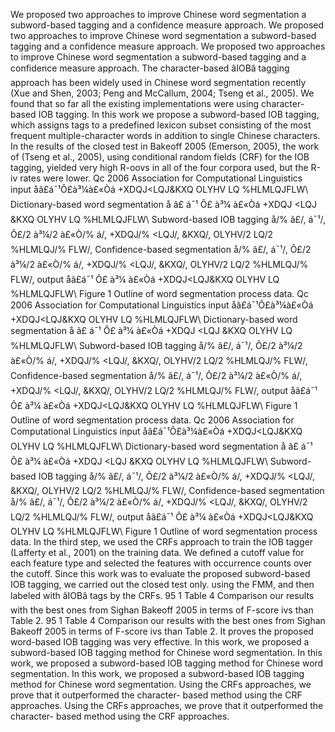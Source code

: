 We proposed two approaches to improve Chinese word segmentation a subword-based tagging and a confidence measure approach.
We proposed two approaches to improve Chinese word segmentation a subword-based tagging and a confidence measure approach.
We proposed two approaches to improve Chinese word segmentation a subword-based tagging and a confidence measure approach.
The character-based âIOBâ tagging approach has been widely used in Chinese word segmentation recently (Xue and Shen, 2003; Peng and McCallum, 2004; Tseng et al., 2005).
We found that so far all the existing implementations were using character-based IOB tagging.
In this work we propose a subword-based IOB tagging, which assigns tags to a predefined lexicon subset consisting of the most frequent multiple-character words in addition to single Chinese characters.
In the results of the closed test in Bakeoff 2005 (Emerson, 2005), the work of (Tseng et al., 2005), using conditional random fields (CRF) for the IOB tagging, yielded very high R-oovs in all of the four corpora used, but the R-iv rates were lower.
Qc 2006 Association for Computational Linguistics input åã£á¯¹Ô£à³¼à£«Òá +XDQJ<LQJ&KXQ OLYHV LQ %HLMLQJFLW\ Dictionary-based word segmentation å ã£ á¯¹ Ô£ à³¼ à£«Òá +XDQJ <LQJ &KXQ OLYHV LQ %HLMLQJFLW\ Subword-based IOB tagging å/% ã£/, á¯¹/, Ô£/2 à³¼/2 à£«Ò/% á/, +XDQJ/% <LQJ/, &KXQ/, OLYHV/2 LQ/2 %HLMLQJ/% FLW\/, Confidence-based segmentation å/% ã£/, á¯¹/, Ô£/2 à³¼/2 à£«Ò/% á/, +XDQJ/% <LQJ/, &KXQ/, OLYHV/2 LQ/2 %HLMLQJ/% FLW\/, output åã£á¯¹ Ô£ à³¼ à£«Òá +XDQJ<LQJ&KXQ OLYHV LQ %HLMLQJFLW\ Figure 1 Outline of word segmentation process data.
Qc 2006 Association for Computational Linguistics input åã£á¯¹Ô£à³¼à£«Òá +XDQJ<LQJ&KXQ OLYHV LQ %HLMLQJFLW\ Dictionary-based word segmentation å ã£ á¯¹ Ô£ à³¼ à£«Òá +XDQJ <LQJ &KXQ OLYHV LQ %HLMLQJFLW\ Subword-based IOB tagging å/% ã£/, á¯¹/, Ô£/2 à³¼/2 à£«Ò/% á/, +XDQJ/% <LQJ/, &KXQ/, OLYHV/2 LQ/2 %HLMLQJ/% FLW\/, Confidence-based segmentation å/% ã£/, á¯¹/, Ô£/2 à³¼/2 à£«Ò/% á/, +XDQJ/% <LQJ/, &KXQ/, OLYHV/2 LQ/2 %HLMLQJ/% FLW\/, output åã£á¯¹ Ô£ à³¼ à£«Òá +XDQJ<LQJ&KXQ OLYHV LQ %HLMLQJFLW\ Figure 1 Outline of word segmentation process data.
Qc 2006 Association for Computational Linguistics input åã£á¯¹Ô£à³¼à£«Òá +XDQJ<LQJ&KXQ OLYHV LQ %HLMLQJFLW\ Dictionary-based word segmentation å ã£ á¯¹ Ô£ à³¼ à£«Òá +XDQJ <LQJ &KXQ OLYHV LQ %HLMLQJFLW\ Subword-based IOB tagging å/% ã£/, á¯¹/, Ô£/2 à³¼/2 à£«Ò/% á/, +XDQJ/% <LQJ/, &KXQ/, OLYHV/2 LQ/2 %HLMLQJ/% FLW\/, Confidence-based segmentation å/% ã£/, á¯¹/, Ô£/2 à³¼/2 à£«Ò/% á/, +XDQJ/% <LQJ/, &KXQ/, OLYHV/2 LQ/2 %HLMLQJ/% FLW\/, output åã£á¯¹ Ô£ à³¼ à£«Òá +XDQJ<LQJ&KXQ OLYHV LQ %HLMLQJFLW\ Figure 1 Outline of word segmentation process data.
In the third step, we used the CRFs approach to train the IOB tagger (Lafferty et al., 2001) on the training data.
We defined a cutoff value for each feature type and selected the features with occurrence counts over the cutoff.
Since this work was to evaluate the proposed subword-based IOB tagging, we carried out the closed test only.
using the FMM, and then labeled with âIOBâ tags by the CRFs.
95 1 Table 4 Comparison our results with the best ones from Sighan Bakeoff 2005 in terms of F-score ivs than Table 2.
95 1 Table 4 Comparison our results with the best ones from Sighan Bakeoff 2005 in terms of F-score ivs than Table 2.
It proves the proposed word-based IOB tagging was very effective.
In this work, we proposed a subword-based IOB tagging method for Chinese word segmentation.
In this work, we proposed a subword-based IOB tagging method for Chinese word segmentation.
In this work, we proposed a subword-based IOB tagging method for Chinese word segmentation.
Using the CRFs approaches, we prove that it outperformed the character- based method using the CRF approaches.
Using the CRFs approaches, we prove that it outperformed the character- based method using the CRF approaches.
